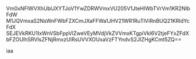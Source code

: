 Vm0xNFlWVXhUblJXYTJoV1YwZDRWVmxVU205V1JteHlWbTVrVm1KR2NIbFdW
M1JQVmxaS2NsWnFWbFZXCmJXaFFWa1JHV21WR1RuTlViRnBUQ21KRldYcFdX
SEJEVkRKU1IxWnVSbFppVlZweVEyMVdjVkZVVmxKTgpiVkl6V2tjeFYxZFdX
bFZOUlhSRVlsZFNjRmxzUlRsUVVXOUxaVzFTYndvS2JIZHgKCmt5ZQ==

iaa
